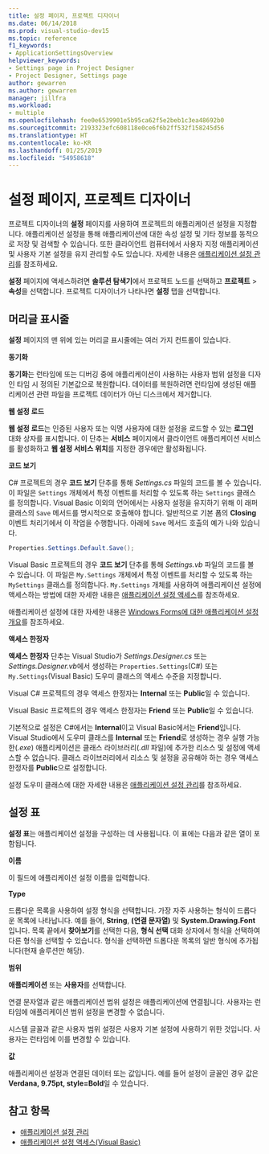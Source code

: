 ```yaml
---
title: 설정 페이지, 프로젝트 디자이너
ms.date: 06/14/2018
ms.prod: visual-studio-dev15
ms.topic: reference
f1_keywords:
- ApplicationSettingsOverview
helpviewer_keywords:
- Settings page in Project Designer
- Project Designer, Settings page
author: gewarren
ms.author: gewarren
manager: jillfra
ms.workload:
- multiple
ms.openlocfilehash: fee0e6539901e5b95ca62f5e2beb1c3ea48692b0
ms.sourcegitcommit: 2193323efc608118e0ce6f6b2ff532f158245d56
ms.translationtype: HT
ms.contentlocale: ko-KR
ms.lasthandoff: 01/25/2019
ms.locfileid: "54958618"
---
```

# <a name="settings-page-project-designer"></a>설정 페이지, 프로젝트 디자이너

프로젝트 디자이너의 **설정** 페이지를 사용하여 프로젝트의 애플리케이션 설정을 지정합니다. 애플리케이션 설정을 통해 애플리케이션에 대한 속성 설정 및 기타 정보를 동적으로 저장 및 검색할 수 있습니다. 또한 클라이언트 컴퓨터에서 사용자 지정 애플리케이션 및 사용자 기본 설정을 유지 관리할 수도 있습니다. 자세한 내용은 [애플리케이션 설정 관리](../managing-application-settings-dotnet.md)를 참조하세요.

**설정** 페이지에 액세스하려면 **솔루션 탐색기**에서 프로젝트 노드를 선택하고 **프로젝트** > **속성**을 선택합니다. 프로젝트 디자이너가 나타나면 **설정** 탭을 선택합니다.

## <a name="header-bar"></a>머리글 표시줄

**설정** 페이지의 맨 위에 있는 머리글 표시줄에는 여러 가지 컨트롤이 있습니다.

**동기화**

**동기화**는 런타임에 또는 디버깅 중에 애플리케이션이 사용하는 사용자 범위 설정을 디자인 타임 시 정의된 기본값으로 복원합니다. 데이터를 복원하려면 런타임에 생성된 애플리케이션 관련 파일을 프로젝트 데이터가 아닌 디스크에서 제거합니다.

**웹 설정 로드**

**웹 설정 로드**는 인증된 사용자 또는 익명 사용자에 대한 설정을 로드할 수 있는 **로그인** 대화 상자를 표시합니다. 이 단추는 **서비스** 페이지에서 클라이언트 애플리케이션 서비스를 활성화하고 **웹 설정 서비스 위치**를 지정한 경우에만 활성화됩니다.

**코드 보기**

C# 프로젝트의 경우 **코드 보기** 단추를 통해 *Settings.cs* 파일의 코드를 볼 수 있습니다. 이 파일은 `Settings` 개체에서 특정 이벤트를 처리할 수 있도록 하는 `Settings` 클래스를 정의합니다. Visual Basic 이외의 언어에서는 사용자 설정을 유지하기 위해 이 래퍼 클래스의 `Save` 메서드를 명시적으로 호출해야 합니다. 일반적으로 기본 폼의 **Closing** 이벤트 처리기에서 이 작업을 수행합니다. 아래에 `Save` 메서드 호출의 예가 나와 있습니다.

```csharp
Properties.Settings.Default.Save();
```

Visual Basic 프로젝트의 경우 **코드 보기** 단추를 통해 *Settings.vb* 파일의 코드를 볼 수 있습니다. 이 파일은 `My.Settings` 개체에서 특정 이벤트를 처리할 수 있도록 하는 `MySettings` 클래스를 정의합니다. `My.Settings` 개체를 사용하여 애플리케이션 설정에 액세스하는 방법에 대한 자세한 내용은 [애플리케이션 설정 액세스](/dotnet/visual-basic/developing-apps/programming/app-settings/accessing-application-settings)를 참조하세요.

애플리케이션 설정에 대한 자세한 내용은 [Windows Forms에 대한 애플리케이션 설정 개요](/dotnet/framework/winforms/advanced/application-settings-for-windows-forms)를 참조하세요.

**액세스 한정자**

**액세스 한정자** 단추는 Visual Studio가 *Settings.Designer.cs* 또는 *Settings.Designer.vb*에서 생성하는 `Properties.Settings`(C#) 또는 `My.Settings`(Visual Basic) 도우미 클래스의 액세스 수준을 지정합니다.

Visual C# 프로젝트의 경우 액세스 한정자는 **Internal** 또는 **Public**일 수 있습니다.

Visual Basic 프로젝트의 경우 액세스 한정자는 **Friend** 또는 **Public**일 수 있습니다.

기본적으로 설정은 C#에서는 **Internal**이고 Visual Basic에서는 **Friend**입니다. Visual Studio에서 도우미 클래스를 **Internal** 또는 **Friend**로 생성하는 경우 실행 가능한(*.exe*) 애플리케이션은 클래스 라이브러리(*.dll* 파일)에 추가한 리소스 및 설정에 액세스할 수 없습니다. 클래스 라이브러리에서 리소스 및 설정을 공유해야 하는 경우 액세스 한정자를 **Public**으로 설정합니다.

설정 도우미 클래스에 대한 자세한 내용은 [애플리케이션 설정 관리](../managing-application-settings-dotnet.md)를 참조하세요.

## <a name="settings-grid"></a>설정 표

**설정 표**는 애플리케이션 설정을 구성하는 데 사용됩니다. 이 표에는 다음과 같은 열이 포함됩니다.

**이름**

이 필드에 애플리케이션 설정 이름을 입력합니다.

**Type**

드롭다운 목록을 사용하여 설정 형식을 선택합니다. 가장 자주 사용하는 형식이 드롭다운 목록에 나타납니다. 예를 들어, **String**, **(연결 문자열)** 및 **System.Drawing.Font**입니다. 목록 끝에서 **찾아보기**를 선택한 다음, **형식 선택** 대화 상자에서 형식을 선택하여 다른 형식을 선택할 수 있습니다. 형식을 선택하면 드롭다운 목록의 일반 형식에 추가됩니다(현재 솔루션만 해당).

**범위**

**애플리케이션** 또는 **사용자**를 선택합니다.

연결 문자열과 같은 애플리케이션 범위 설정은 애플리케이션에 연결됩니다. 사용자는 런타임에 애플리케이션 범위 설정을 변경할 수 없습니다.

시스템 글꼴과 같은 사용자 범위 설정은 사용자 기본 설정에 사용하기 위한 것입니다. 사용자는 런타임에 이를 변경할 수 있습니다.

**값**

애플리케이션 설정과 연결된 데이터 또는 값입니다. 예를 들어 설정이 글꼴인 경우 값은 **Verdana, 9.75pt, style=Bold**일 수 있습니다.

## <a name="see-also"></a>참고 항목

- [애플리케이션 설정 관리](../managing-application-settings-dotnet.md)
- [애플리케이션 설정 액세스(Visual Basic)](/dotnet/visual-basic/developing-apps/programming/app-settings/accessing-application-settings)